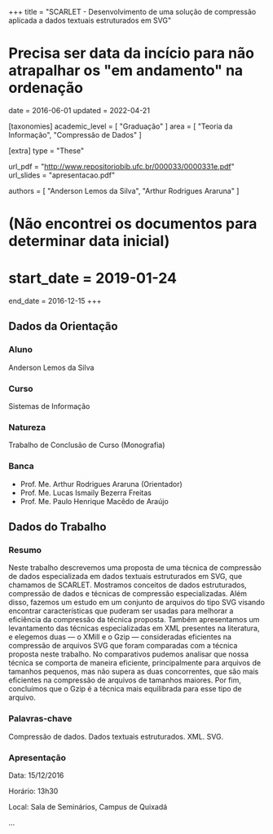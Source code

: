 +++
title = "SCARLET - Desenvolvimento de uma solução de compressão aplicada a dados textuais estruturados em SVG"
# Precisa ser data da incício para não atrapalhar os "em andamento" na ordenação
date = 2016-06-01
updated = 2022-04-21

[taxonomies]
academic_level = [ "Graduação" ]
area = [ "Teoria da Informação", "Compressão de Dados" ]

[extra]
type = "These"

url_pdf = "http://www.repositoriobib.ufc.br/000033/0000331e.pdf"
url_slides = "apresentacao.pdf"

authors = [ "Anderson Lemos da Silva", "Arthur Rodrigues Araruna" ]

# (Não encontrei os documentos para determinar data inicial)
# start_date = 2019-01-24
end_date = 2016-12-15
+++

## Dados da Orientação

### Aluno

Anderson Lemos da Silva

### Curso

Sistemas de Informação

### Natureza

Trabalho de Conclusão de Curso (Monografia)

### Banca

- Prof. Me. Arthur Rodrigues Araruna (Orientador)
- Prof. Me. Lucas Ismaily Bezerra Freitas
- Prof. Me. Paulo Henrique Macêdo de Araújo

## Dados do Trabalho

### Resumo

Neste trabalho descrevemos uma proposta de uma técnica de compressão de dados especializada
em dados textuais estruturados em SVG, que chamamos de SCARLET. Mostramos conceitos de
dados estruturados, compressão de dados e técnicas de compressão especializadas. Além disso,
fazemos um estudo em um conjunto de arquivos do tipo SVG visando encontrar características
que puderam ser usadas para melhorar a eficiência da compressão da técnica proposta. Também
apresentamos um levantamento das técnicas especializadas em XML presentes na literatura,
e elegemos duas — o XMill e o Gzip — consideradas eficientes na compressão de arquivos
SVG que foram comparadas com a técnica proposta neste trabalho. No comparativos pudemos
analisar que nossa técnica se comporta de maneira eficiente, principalmente para arquivos de
tamanhos pequenos, mas não supera as duas concorrentes, que são mais eficientes na compressão
de arquivos de tamanhos maiores. Por fim, concluímos que o Gzip é a técnica mais equilibrada
para esse tipo de arquivo.

### Palavras-chave

Compressão de dados. Dados textuais estruturados. XML. SVG.

### Apresentação

Data: 15/12/2016

Horário: 13h30

Local: Sala de Seminários, Campus de Quixadá

...
